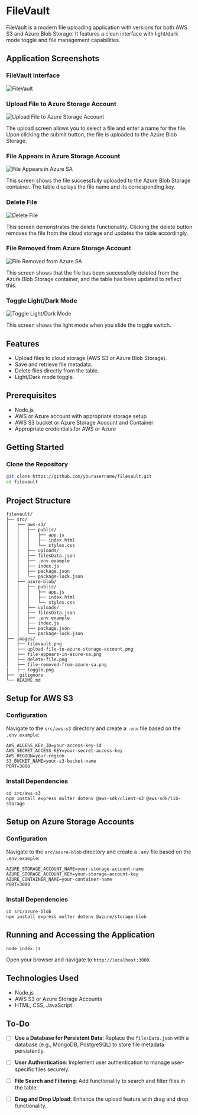 # FileVault

FileVault is a modern file uploading application with versions for both AWS S3 and Azure Blob Storage. It features a clean interface with light/dark mode toggle and file management capabilities.

## Application Screenshots

### FileVault Interface

![FileVault](images/filevault.png)

### Upload File to Azure Storage Account

![Upload File to Azure Storage Account](images/upload-file-to-azure-storage-account.png)

The upload screen allows you to select a file and enter a name for the file. Upon clicking the submit button, the file is uploaded to the Azure Blob Storage.

### File Appears in Azure Storage Account

![File Appears in Azure SA](images/file-appears-in-azure-sa.png)

This screen shows the file successfully uploaded to the Azure Blob Storage container. The table displays the file name and its corresponding key.

### Delete File

![Delete File](images/delete-file.png)

This screen demonstrates the delete functionality. Clicking the delete button removes the file from the cloud storage and updates the table accordingly.

### File Removed from Azure Storage Account

![File Removed from Azure SA](images/file-removed-from-azure-sa.png)

This screen shows that the file has been successfully deleted from the Azure Blob Storage container, and the table has been updated to reflect this.

### Toggle Light/Dark Mode

![Toggle Light/Dark Mode](images/toggle.png)

This screen shows the light mode when you slide the toggle switch.

## Features

- Upload files to cloud storage (AWS S3 or Azure Blob Storage).
- Save and retrieve file metadata.
- Delete files directly from the table.
- Light/Dark mode toggle.

## Prerequisites

- Node.js
- AWS or Azure account with appropriate storage setup
- AWS S3 bucket or Azure Storage Account and Container
- Appropriate credentials for AWS or Azure

## Getting Started

### Clone the Repository

```bash
git clone https://github.com/yourusername/filevault.git
cd filevault
```

## Project Structure

```
filevault/
├── src/
│   ├── aws-s3/
│   │   ├── public/
│   │   │   ├── app.js
│   │   │   ├── index.html
│   │   │   └── styles.css
│   │   ├── uploads/
│   │   ├── filesData.json
│   │   ├── .env.example
│   │   ├── index.js
│   │   ├── package.json
│   │   └── package-lock.json
│   ├── azure-blob/
│   │   ├── public/
│   │   │   ├── app.js
│   │   │   ├── index.html
│   │   │   └── styles.css
│   │   ├── uploads/
│   │   ├── filesData.json
│   │   ├── .env.example
│   │   ├── index.js
│   │   ├── package.json
│   │   └── package-lock.json
├── images/
│   ├── filevault.png
│   ├── upload-file-to-azure-storage-account.png
│   ├── file-appears-in-azure-sa.png
│   ├── delete-file.png
│   ├── file-removed-from-azure-sa.png
|   ├── toggle.png
├── .gitignore
└── README.md
```

## Setup for AWS S3

### Configuration

Navigate to the `src/aws-s3` directory and create a `.env` file based on the `.env.example`:

```
AWS_ACCESS_KEY_ID=your-access-key-id
AWS_SECRET_ACCESS_KEY=your-secret-access-key
AWS_REGION=your-region
S3_BUCKET_NAME=your-s3-bucket-name
PORT=3000
```

### Install Dependencies

```
cd src/aws-s3
npm install express multer dotenv @aws-sdk/client-s3 @aws-sdk/lib-storage
```

## Setup on Azure Storage Accounts

### Configuration

Navigate to the `src/azure-blob` directory and create a `.env` file based on the `.env.example`:

```
AZURE_STORAGE_ACCOUNT_NAME=your-storage-account-name
AZURE_STORAGE_ACCOUNT_KEY=your-storage-account-key
AZURE_CONTAINER_NAME=your-container-name
PORT=3000
```

### Install Dependencies

```
cd src/azure-blob
npm install express multer dotenv @azure/storage-blob
```

## Running and Accessing the Application

```
node index.js
```

Open your browser and navigate to `http://localhost:3000`.

## Technologies Used

- Node.js
- AWS S3 or Azure Storage Accounts
- HTML, CSS, JavaScript

## To-Do

- [ ] **Use a Database for Persistent Data**: Replace the `filesData.json` with a database (e.g., MongoDB, PostgreSQL) to store file metadata persistently.

- [ ] **User Authentication**: Implement user authentication to manage user-specific files securely.

- [ ] **File Search and Filtering**: Add functionality to search and filter files in the table.

- [ ] **Drag and Drop Upload**: Enhance the upload feature with drag and drop functionality.


